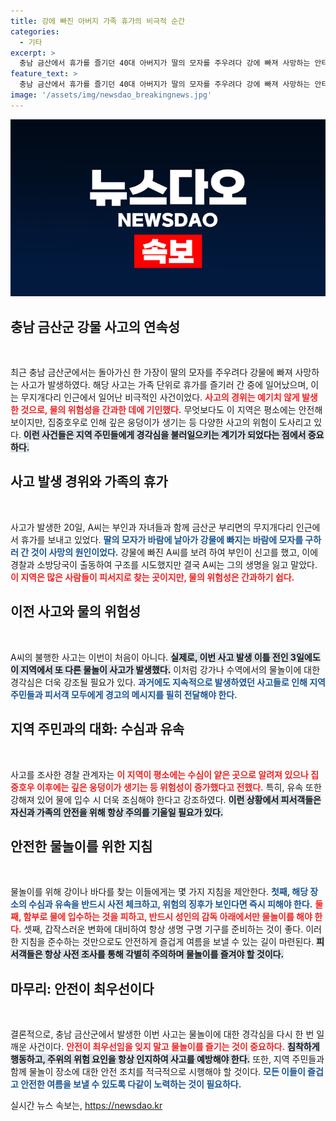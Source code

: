 ```yaml
---
title: 강에 빠진 아버지 가족 휴가의 비극적 순간
categories:
  - 기타
excerpt: >
  충남 금산에서 휴가를 즐기던 40대 아버지가 딸의 모자를 주우려다 강에 빠져 사망하는 안타까운 사고가 발생했습니다. 지역 주민들은 수심이 얕다고 알았지만, 집중호우로 인해 깊은 웅덩이가 형성된 상황입니다.
feature_text: >
  충남 금산에서 휴가를 즐기던 40대 아버지가 딸의 모자를 주우려다 강에 빠져 사망하는 안타까운 사고가 발생했습니다. 지역 주민들은 수심이 얕다고 알았지만, 집중호우로 인해 깊은 웅덩이가 형성된 상황입니다.
image: '/assets/img/newsdao_breakingnews.jpg'
---
```


<p><img src="/assets/img/newsdao_breakingnews.jpg" alt="koreaapp 속보" /></p>

<h2>충남 금산군 강물 사고의 연속성</h2>

<p data-ke-size="size16">&nbsp;</p>

<p data-ke-size="size16">최근 충남 금산군에서는 돌아가신 한 가장이 딸의 모자를 주우려다 강물에 빠져 사망하는 사고가 발생하였다. 해당 사고는 가족 단위로 휴가를 즐기러 간 중에 일어났으며, 이는 무지개다리 인근에서 일어난 비극적인 사건이었다. <b><span style="color: #ee2323;">사고의 경위는 예기치 않게 발생한 것으로, 물의 위험성을 간과한 데에 기인했다.</span></b> 무엇보다도 이 지역은 평소에는 안전해 보이지만, 집중호우로 인해 깊은 웅덩이가 생기는 등 다양한 사고의 위험이 도사리고 있다. <b><span style="background-color: #21538527;">이런 사건들은 지역 주민들에게 경각심을 불러일으키는 계기가 되었다는 점에서 중요하다.</span></b> </p>

<h2>사고 발생 경위와 가족의 휴가</h2>

<p data-ke-size="size16">&nbsp;</p>

<p data-ke-size="size16">사고가 발생한 20일, A씨는 부인과 자녀들과 함께 금산군 부리면의 무지개다리 인근에서 휴가를 보내고 있었다. <b><span style="color: #1a5490;">딸의 모자가 바람에 날아가 강물에 빠지는 바람에 모자를 구하러 간 것이 사망의 원인이었다.</span></b> 강물에 빠진 A씨를 보려 하여 부인이 신고를 했고, 이에 경찰과 소방당국이 출동하여 구조를 시도했지만 결국 A씨는 그의 생명을 잃고 말았다. <b><span style="color: #ee2323;">이 지역은 많은 사람들이 피서지로 찾는 곳이지만, 물의 위험성은 간과하기 쉽다.</span></b> </p>

<h2>이전 사고와 물의 위험성</h2>

<p data-ke-size="size16">&nbsp;</p>

<p data-ke-size="size16">A씨의 불행한 사고는 이번이 처음이 아니다. <b><span style="background-color: #21538527;">실제로, 이번 사고 발생 이틀 전인 3일에도 이 지역에서 또 다른 물놀이 사고가 발생했다.</span></b> 이처럼 강가나 수역에서의 물놀이에 대한 경각심은 더욱 강조될 필요가 있다. <b><span style="color: #1a5490;">과거에도 지속적으로 발생하였던 사고들로 인해 지역 주민들과 피서객 모두에게 경고의 메시지를 필히 전달해야 한다.</span></b> </p>

<h2>지역 주민과의 대화: 수심과 유속</h2>

<p data-ke-size="size16">&nbsp;</p>

<p data-ke-size="size16">사고를 조사한 경찰 관계자는 <b><span style="color: #ee2323;">이 지역이 평소에는 수심이 얕은 곳으로 알려져 있으나 집중호우 이후에는 깊은 웅덩이가 생기는 등 위험성이 증가했다고 전했다.</span></b> 특히, 유속 또한 강해져 있어 물에 입수 시 더욱 조심해야 한다고 강조하였다. <b><span style="background-color: #21538527;">이런 상황에서 피서객들은 자신과 가족의 안전을 위해 항상 주의를 기울일 필요가 있다.</span></b> </p>

<h2>안전한 물놀이를 위한 지침</h2>

<p data-ke-size="size16">&nbsp;</p>

<p data-ke-size="size16">물놀이를 위해 강이나 바다를 찾는 이들에게는 몇 가지 지침을 제안한다. <b><span style="color: #1a5490;">첫째, 해당 장소의 수심과 유속을 반드시 사전 체크하고, 위험의 징후가 보인다면 즉시 피해야 한다.</span></b> <b><span style="color: #ee2323;">둘째, 함부로 물에 입수하는 것을 피하고, 반드시 성인의 감독 아래에서만 물놀이를 해야 한다.</span></b> 셋째, 갑작스러운 변화에 대비하여 항상 생명 구명 기구를 준비하는 것이 좋다. 이러한 지침을 준수하는 것만으로도 안전하게 즐겁게 여름을 보낼 수 있는 길이 마련된다. <b><span style="background-color: #21538527;">피서객들은 항상 사전 조사를 통해 각별히 주의하며 물놀이를 즐겨야 할 것이다.</span></b> </p>

<h2>마무리: 안전이 최우선이다</h2>

<p data-ke-size="size16">&nbsp;</p>

<p data-ke-size="size16">결론적으로, 충남 금산군에서 발생한 이번 사고는 물놀이에 대한 경각심을 다시 한 번 일깨운 사건이다. <b><span style="color: #ee2323;">안전이 최우선임을 잊지 말고 물놀이를 즐기는 것이 중요하다.</span></b> <b><span style="background-color: #21538527;">침착하게 행동하고, 주위의 위험 요인을 항상 인지하여 사고를 예방해야 한다.</span></b> 또한, 지역 주민들과 함께 물놀이 장소에 대한 안전 조치를 적극적으로 시행해야 할 것이다. <b><span style="color: #1a5490;">모든 이들이 즐겁고 안전한 여름을 보낼 수 있도록 다같이 노력하는 것이 필요하다.</span></b> </p>
실시간 뉴스 속보는, <a href="https://newsdao.kr" rel="dofollow">https://newsdao.kr</a>



